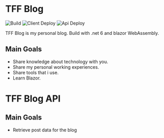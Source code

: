 # TFF Blog

![Build](https://github.com/Tff27/tff-blog/actions/workflows/dotnet.yml/badge.svg)
![Client Deploy](https://github.com/Tff27/tff-blog/actions/workflows/azure-static-web-apps-black-tree-01f647703.yml/badge.svg)
![Api Deploy](https://github.com/Tff27/tff-blog/actions/workflows/tff-blog-api.yml/badge.svg)

TFF Blog is my personal blog. 
Build with .net 6 and blazor WebAssembly.

## Main Goals
* Share knowledge about technology with you.
* Share my personal working experiences.
* Share tools that i use.
* Learn Blazor.

# TFF Blog API

## Main Goals
* Retrieve post data for the blog
